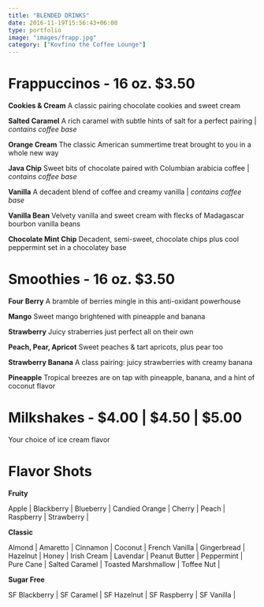 ```yaml
---
title: "BLENDED DRINKS"
date: 2016-11-19T15:56:43+06:00
type: portfolio
image: "images/frapp.jpg"
category: ["Kovfino the Coffee Lounge"]
---
```


# Frappuccinos - 16 oz. $3.50

**Cookies & Cream**
A classic pairing chocolate cookies and sweet cream

**Salted Caramel**
A rich caramel with subtle hints of salt for a perfect pairing | _contains coffee base_

**Orange Cream**
The classic American summertime treat brought to you in a whole new way

**Java Chip**
Sweet bits of chocolate paired with Columbian arabicia coffee | _contains coffee base_

**Vanilla**
A decadent blend of coffee and creamy vanilla | _contains coffee base_

**Vanilla Bean**
Velvety vanilla and sweet cream with flecks of Madagascar bourbon vanilla beans

**Chocolate Mint Chip**
Decadent, semi-sweet, chocolate chips plus cool peppermint set in a chocolatey base

# Smoothies - 16 oz. $3.50

**Four Berry**
A bramble of berries mingle in this anti-oxidant powerhouse

**Mango**
Sweet mango brightened with pineapple and banana

**Strawberry**
Juicy straberries just perfect all on their own

**Peach, Pear, Apricot**
Sweet peaches & tart apricots, plus pear too

**Strawberry Banana**
A class pairing: juicy strawberries with creamy banana

**Pineapple**
Tropical breezes are on tap with pineapple, banana, and a hint of coconut flavor

# Milkshakes - $4.00 | $4.50 | $5.00
Your choice of ice cream flavor

# Flavor Shots

**Fruity** 

Apple | Blackberry | Blueberry | Candied Orange | Cherry | Peach | Raspberry | Strawberry |

**Classic**

Almond | Amaretto | Cinnamon | Coconut | French Vanilla | Gingerbread | Hazelnut | Honey | Irish Cream | Lavendar | Peanut Butter | Peppermint | Pure Cane | Salted Caramel | Toasted Marshmallow | Toffee Nut |

**Sugar Free**

SF Blackberry | SF Caramel | SF Hazelnut | SF Raspberry | SF Vanilla |